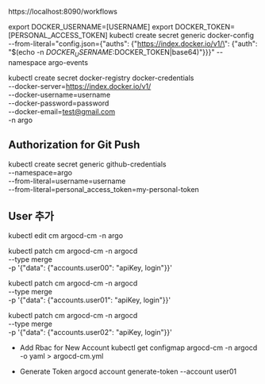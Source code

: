 
https://localhost:8090/workflows


export DOCKER_USERNAME=[USERNAME]
export DOCKER_TOKEN=[PERSONAL_ACCESS_TOKEN]
kubectl create secret generic docker-config --from-literal="config.json={\"auths\": {\"https://index.docker.io/v1/\": {\"auth\": \"$(echo -n $DOCKER_USERNAME:$DOCKER_TOKEN|base64)\"}}}" --namespace argo-events

kubectl create secret docker-registry docker-credentials \
--docker-server=https://index.docker.io/v1/ \
--docker-username=username\
--docker-password=password \
--docker-email=test@gmail.com \
-n argo
## Authorization for Git Push 
kubectl create secret generic github-credentials \
--namespace=argo \
--from-literal=username=username \
--from-literal=personal_access_token=my-personal-token

## User 추가 
kubectl edit cm  argocd-cm -n argo

kubectl patch cm argocd-cm -n argocd \
--type merge \
-p '{"data": {"accounts.user00": "apiKey, login"}}'

kubectl patch cm argocd-cm -n argocd \
--type merge \
-p '{"data": {"accounts.user01": "apiKey, login"}}'

kubectl patch cm argocd-cm -n argocd \
--type merge \
-p '{"data": {"accounts.user02": "apiKey, login"}}'

- Add Rbac for New Account 
kubectl get configmap argocd-cm -n argocd -o yaml > argocd-cm.yml

- Generate Token
argocd account generate-token --account user01